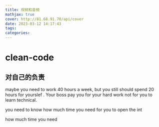 ```yaml
---
title: 视频和音频
mathjax: true
cover: http://81.68.91.70/api/cover
date: 2023-03-12 14:17:43
tags:
categories:
---
```






# clean-code

## 对自己的负责
  maybe you need to work 40 hours a week, but you still should spend 20 hours for yourslef . 
  Your boss pay you for your hard work not for you to learn technical.

  you need to know how much time you need for you to open the int

  how much time you need 